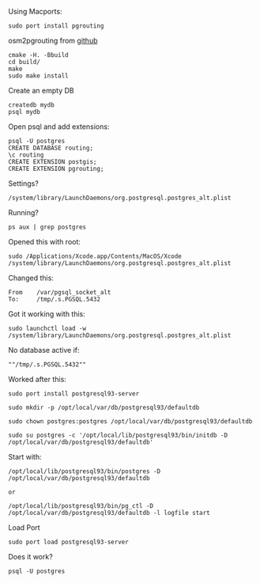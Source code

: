 Using Macports:

	sudo port install pgrouting

osm2pgrouting from [github](https://github.com/pgRouting/osm2pgrouting)

	cmake -H. -Bbuild
    cd build/
	make
	sudo make install

Create an empty DB

	createdb mydb
	psql mydb

Open psql and add extensions:

	psql -U postgres
	CREATE DATABASE routing;
	\c routing
	CREATE EXTENSION postgis;
	CREATE EXTENSION pgrouting;

Settings?

	/system/library/LaunchDaemons/org.postgresql.postgres_alt.plist

Running?

	ps aux | grep postgres


Opened this with root:

	sudo /Applications/Xcode.app/Contents/MacOS/Xcode /system/library/LaunchDaemons/org.postgresql.postgres_alt.plist

Changed this:

	From 	/var/pgsql_socket_alt
	To:		/tmp/.s.PGSQL.5432
	
Got it working with this:

	sudo launchctl load -w /system/library/LaunchDaemons/org.postgresql.postgres_alt.plist


No database active if:

	""/tmp/.s.PGSQL.5432""

Worked after this:	

	sudo port install postgresql93-server
	
	sudo mkdir -p /opt/local/var/db/postgresql93/defaultdb

	sudo chown postgres:postgres /opt/local/var/db/postgresql93/defaultdb

	sudo su postgres -c '/opt/local/lib/postgresql93/bin/initdb -D /opt/local/var/db/postgresql93/defaultdb'
	
Start with:

    /opt/local/lib/postgresql93/bin/postgres -D /opt/local/var/db/postgresql93/defaultdb

	or
    
    /opt/local/lib/postgresql93/bin/pg_ctl -D /opt/local/var/db/postgresql93/defaultdb -l logfile start
   
Load Port

	sudo port load postgresql93-server

Does it work?
	
	psql -U postgres